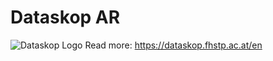 # Dataskop AR

![Dataskop Logo](https://github.com/Dataskop/dataskop-ar/blob/main/Assets/DataSkopAR/Images/App%20Icons/120.png) Read more: https://dataskop.fhstp.ac.at/en
